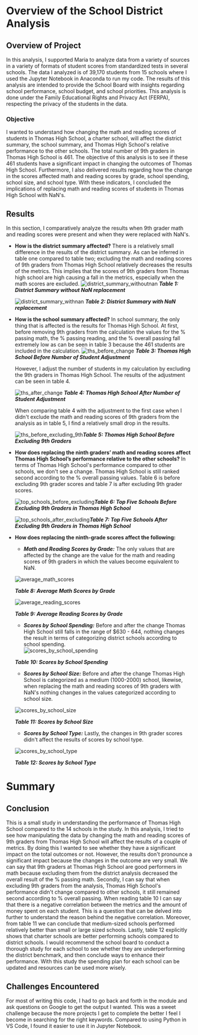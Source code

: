 # Overview of the School District Analysis

## Overview of Project

In this analysis, I supported Maria to analyze data from a variety of sources in a variety of formats of student scores from standardized tests in several schools. The data I analyzed is of 39,170 students from 15 schools where I used the Jupyter Notebook in Anaconda to run my code. The results of this analysis are intended to provide the School Board with insights regarding school performance, school budget, and school priorities. This analysis is done under the Family Educational Rights and Privacy Act (FERPA), respecting the privacy of the students in the data.  

### Objective 

I wanted to understand how changing the math and reading scores of students in Thomas High School, a charter school, will affect the district summary, the school summary, and Thomas High School's relative performance to the other schools. The total number of 9th graders in Thomas High School is 461. The objective of this analysis is to see if these 461 students have a significant impact in changing the outcomes of Thomas High School. Furthermore, I also delivered results regarding how the change in the scores affected math and reading scores by grade, school spending, school size, and school type. With these indicators, I concluded the implications of replacing math and reading scores of students in Thomas High School with NaN's.
## Results 

In this section, I comparatively analyze the results when 9th grader math and reading scores were present and when they were replaced with NaN's.

* **How is the district summary affected?** There is a relatively small difference in the results of the district summary. As can be inferred in table one compared to table two; excluding the math and reading scores of 9th graders from Thomas High School relatively decreases the results of the metrics. This implies that the scores of 9th graders from Thomas high school are high causing a fall in the metrics, especially when the math scores are excluded.
	![district_summary_withoutnan](Resources/district_summary_withoutnan.png)
	 ***Table 1: District Summary without NaN replacement***
 
	![district_summary_withnan](Resources/district_summary_withnan.png)	***Table 2: District Summary with NaN replacement***

* **How is the school summary affected?** In school summary, the only thing that is affected is the results for Thomas High School. At first, before removing 9th graders from the calculation the values for the % passing math, the % passing reading, and the % overall passing fall extremely low as can be seen in table 3 because the 461 students are included in the calculation.
	![ths_before_change](Resources/ths_before_change.png)	***Table 3: Thomas High School Before Number of Student Adjustment***

	However, I adjust the number of students in my calculation by excluding the 9th graders in Thomas High School. The results of the adjustment can be seen in table 4. 

	![ths_after_change](Resources/ths_after_change.png)	***Table 4: Thomas High School After Number of Student Adjustment***

	When comparing table 4 with the adjustment to the first case when I didn't exclude the math and reading scores of 9th graders from the analysis as in table 5, I find a relatively small drop in the results.

	![ths_before_excluding_9th](Resources/ths_before_excluding_9th.png)***Table 5: Thomas High School Before Excluding 9th Graders***

* **How does replacing the ninth graders’ math and reading scores affect Thomas High School’s performance relative to the other schools?** In terms of Thomas High School's performance compared to other schools, we don't see a change. Thomas High School is still ranked second according to the % overall passing values. Table 6 is before excluding 9th grader scores and table 7 is after excluding 9th grader scores. 

	![top_schools_before_excluding](Resources/top_schools_before_excluding.png)***Table 6: Top Five Schools Before Excluding 9th Graders in Thomas High School***

	![top_schools_after_excluding](Resources/top_schools_after_excluding.png)***Table 7: Top Five Schools After Excluding 9th Graders in Thomas High School***

* **How does replacing the ninth-grade scores affect the following:**
	- ***Math and Reading Scores by Grade:*** The only values that are affected by the change are the value for the math and reading scores of 9th graders in which the values become equivalent to NaN.
	

	![average_math_scores](Resources/average_math_scores.png)

	***Table 8: Average Math Scores by Grade***

	![average_reading_scores](Resources/average_reading_scores.png)

	***Table 9: Average Reading Scores by Grade***
	
	- ***Scores by School Spending:***  Before and after the change Thomas High School still falls in the range of $630 - 644, nothing changes the result in terms of categorizing district schools according to school spending.	
	![scores_by_school_spending](Resources/scores_by_school_spending.png)
	
	***Table 10: Scores by School Spending***
	
	- ***Scores by School Size:*** Before and after the change Thomas High School is categorized as a medium (1000-2000) school, likewise, when replacing the math and reading scores of 9th graders with NaN's nothing changes in the values categorized according to school size. 
	
	![scores_by_school_size](Resources/scores_by_school_size.png)
	
	***Table 11: Scores by School Size***

	- ***Scores by School Type:*** Lastly, the changes in 9th grader scores didn't affect the results of scores by school type.

	![scores_by_school_type](Resources/scores_by_school_type.png)
	
	***Table 12: Scores by School Type***


# Summary

## Conclusion 

This is a small study in understanding the performance of Thomas High School compared to the 14 schools in the study. In this analysis, I tried to see how manipulating the data by changing the math and reading scores of 9th graders from Thomas High School will affect the results of a couple of metrics. By doing this I wanted to see whether they have a significant impact on the total outcomes or not. However, the results don't pronounce a significant impact because the changes in the outcome are very small. We can say that 9th graders at Thomas High School are good performers in math because excluding them from the district analysis decreased the overall result of the % passing math. Secondly, I can say that when excluding 9th graders from the analysis, Thomas High School's performance didn't change compared to other schools, it still remained second according to % overall passing. When reading table 10 I can say that there is a negative correlation between the metrics and the amount of money spent on each student. This is a question that can be delved into further to understand the reason behind the negative correlation. Moreover, from table 11 we can conclude that medium-sized schools performed relatively better than small or large sized schools. Lastly, table 12 explicitly shows that charter schools are better performing schools compared to district schools. I would recommend the school board to conduct a thorough study for each school to see whether they are underperforming the district benchmark, and then conclude ways to enhance their performance. With this study the spending plan for each school can be updated and resources can be used more wisely.   
## Challenges Encountered 
For most of writing this code, I had to go back and forth in the module and ask questions on Google to get the output I wanted. This was a sweet challenge because the more projects I get to complete the better I feel I become in searching for the right keywords. Compared to using Python in VS Code, I found it easier to use it in Jupyter Notebook.
